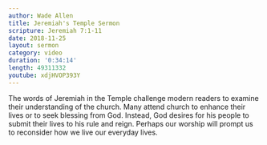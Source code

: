 ```yaml
---
author: Wade Allen
title: Jeremiah's Temple Sermon
scripture: Jeremiah 7:1-11
date: 2018-11-25
layout: sermon
category: video
duration: '0:34:14'
length: 49311332
youtube: xdjHVOP393Y
---
```


The words of Jeremiah in the Temple challenge modern readers to examine their understanding of the church. Many attend church to enhance their lives or to seek blessing from God. Instead, God desires for his people to submit their lives to his rule and reign. Perhaps our worship will prompt us to reconsider how we live our everyday lives.
